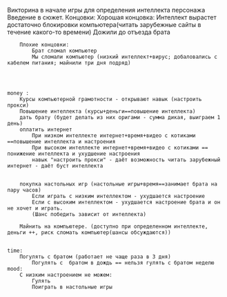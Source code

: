 Викторина в начале игры для определения интеллекта персонажа 
	Введение в сюжет.
	Концовки:
		Хорошая концовка:
			Интеллект вырастет достаточно блокировки компьютера(читать зарубежные сайты в течение какого-то времени)
			Дожили до отъезда брата

		
		Плохие концовки:
			Брат сломал компьютер
			Мы сломали компьютер (низкий интеллект+вирус; добаловались с кабелем питания; майнили три дня подряд)
			

			

	money :
		Курсы компьютерной грамотности - открывают навык (настроить прокси)
		Повышение интеллекта (курсы+деньги==повышение интеллекта)
		дать брату (будет делать из них оригами - сумма дикая, выиграем 1 день)
		оплатить интернет 
			При низком интеллекте интернет+время+видео с котиками ==повышение интеллекта и настроения
			При высоком интеллекте интернет+время+видео с котиками == понижение интеллекта и ухудшение настроения
			навык "настроить прокси" - даёт возможность читать зарубежный интернет - даёт буст интеллекта


		покупка настольных игр (настольные игры+время==занимает брата на пару часов)
			Если играть с низким интеллектом - ухудшается настроение
			Если с высоким интеллектом - ухудшается настроение брата и он не хочет и играть.
			(Шанс победить зависит от интеллекта)

		Майнить на компьютере. (доступно при определенном интеллекте, деньги ++, риск сломать компьютер(шансы обсуждаются))


	time:
		Погулять с братом (работает не чаще раза в 3 дня)
			Погулять с  братом в дождь == нельзя гулять с братом неделю
	mood:
		С низким настроением не можем:
			Гулять
			Поиграть в настольные игры
